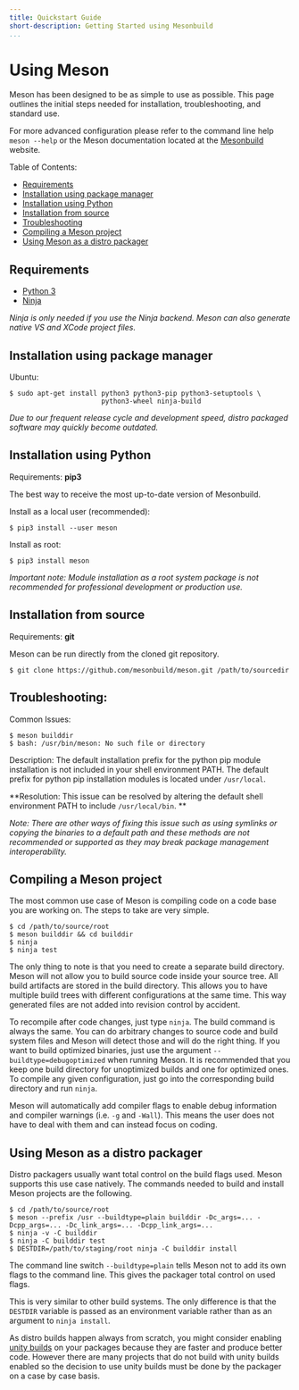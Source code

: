 ```yaml
---
title: Quickstart Guide
short-description: Getting Started using Mesonbuild
...
```


# Using Meson

Meson has been designed to be as simple to use as possible. This page
outlines the initial steps needed for installation, troubleshooting,
and standard use. 

For more advanced configuration please refer to the command line help `meson --help` 
or the Meson documentation located at the [Mesonbuild](https://mesonbuild.com) website.

Table of Contents:
* [Requirements](#requirements)
* [Installation using package manager](#installation-using-package-manager)
* [Installation using Python](#installation-using-python)
* [Installation from source](#installation-from-source)
* [Troubleshooting](#troubleshooting)
* [Compiling a Meson project](#compiling-a-meson-project)
* [Using Meson as a distro packager](#using-meson-as-a-distro-packager)

Requirements
--

* [Python 3](https://python.org)
* [Ninja](https://github.com/ninja-build/ninja/)

*Ninja is only needed if you use the Ninja backend. Meson can also
generate native VS and XCode project files.*


Installation using package manager
--

Ubuntu:

```console
$ sudo apt-get install python3 python3-pip python3-setuptools \
                       python3-wheel ninja-build
```
*Due to our frequent release cycle and development speed, distro packaged software may quickly become outdated.*  

Installation using Python
--
Requirements: **pip3** 

The best way to receive the most up-to-date version of Mesonbuild. 

Install as a local user (recommended):
```console
$ pip3 install --user meson
```
Install as root: 
```console
$ pip3 install meson
```
*Important note: Module installation as a root system package is not recommended for professional development or production use.* 

Installation from source
--
Requirements: **git**

Meson can be run directly from the cloned git repository.

```console
$ git clone https://github.com/mesonbuild/meson.git /path/to/sourcedir
```
Troubleshooting:
--
Common Issues:
```console
$ meson builddir
$ bash: /usr/bin/meson: No such file or directory
```
Description: The default installation prefix for the python pip module installation is not included in your shell environment PATH. The default prefix for python pip installation modules is located under ``/usr/local``.

**Resolution: 
This issue can be resolved by altering the default shell environment PATH to include ``/usr/local/bin``. **

*Note: There are other ways of fixing this issue such as using symlinks or copying the binaries to a default path and these methods are not recommended or supported as they may break package management interoperability.*


Compiling a Meson project
--

The most common use case of Meson is compiling code on a code base you
are working on. The steps to take are very simple.

```console
$ cd /path/to/source/root
$ meson builddir && cd builddir
$ ninja
$ ninja test
```

The only thing to note is that you need to create a separate build
directory. Meson will not allow you to build source code inside your
source tree. All build artifacts are stored in the build
directory. This allows you to have multiple build trees with different
configurations at the same time. This way generated files are not
added into revision control by accident.

To recompile after code changes, just type `ninja`. The build command
is always the same. You can do arbitrary changes to source code and
build system files and Meson will detect those and will do the right
thing. If you want to build optimized binaries, just use the argument
`--buildtype=debugoptimized` when running Meson. It is recommended
that you keep one build directory for unoptimized builds and one for
optimized ones. To compile any given configuration, just go into the
corresponding build directory and run `ninja`.

Meson will automatically add compiler flags to enable debug
information and compiler warnings (i.e. `-g` and `-Wall`). This means
the user does not have to deal with them and can instead focus on
coding.

Using Meson as a distro packager
--

Distro packagers usually want total control on the build flags
used. Meson supports this use case natively. The commands needed to
build and install Meson projects are the following.

```console
$ cd /path/to/source/root
$ meson --prefix /usr --buildtype=plain builddir -Dc_args=... -Dcpp_args=... -Dc_link_args=... -Dcpp_link_args=...
$ ninja -v -C builddir
$ ninja -C builddir test
$ DESTDIR=/path/to/staging/root ninja -C builddir install
```

The command line switch `--buildtype=plain` tells Meson not to add its
own flags to the command line. This gives the packager total control
on used flags.

This is very similar to other build systems. The only difference is
that the `DESTDIR` variable is passed as an environment variable
rather than as an argument to `ninja install`.

As distro builds happen always from scratch, you might consider
enabling [unity builds](Unity-builds.md) on your packages because they
are faster and produce better code. However there are many projects
that do not build with unity builds enabled so the decision to use
unity builds must be done by the packager on a case by case basis.
